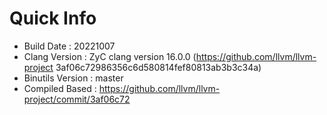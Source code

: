 # Quick Info
* Build Date : 20221007
* Clang Version : ZyC clang version 16.0.0 (https://github.com/llvm/llvm-project 3af06c72986356c6d580814fef80813ab3b3c34a)
* Binutils Version : master
* Compiled Based : https://github.com/llvm/llvm-project/commit/3af06c72

